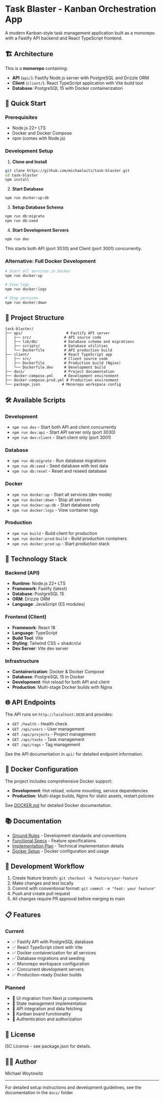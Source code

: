 # Task Blaster - Kanban Orchestration App

A modern Kanban-style task management application built as a monorepo with a Fastify API backend and React TypeScript frontend.

## 🏗️ Architecture

This is a **monorepo** containing:

- **API** (`api/`): Fastify Node.js server with PostgreSQL and Drizzle ORM
- **Client** (`client/`): React TypeScript application with Vite build tool
- **Database**: PostgreSQL 15 with Docker containerization

## 🚀 Quick Start

### Prerequisites
- Node.js 22+ LTS
- Docker and Docker Compose
- npm (comes with Node.js)

### Development Setup

1. **Clone and Install**
```bash
git clone https://github.com/michaelwitz/task-blaster.git
cd task-blaster
npm install
```

2. **Start Database**
```bash
npm run docker:up:db
```

3. **Setup Database Schema**
```bash
npm run db:migrate
npm run db:seed
```

4. **Start Development Servers**
```bash
npm run dev
```

This starts both API (port 3030) and Client (port 3001) concurrently.

### Alternative: Full Docker Development

```bash
# Start all services in Docker
npm run docker:up

# View logs
npm run docker:logs

# Stop services  
npm run docker:down
```

## 📁 Project Structure

```
task-blaster/
├── api/                    # Fastify API server
│   ├── src/               # API source code
│   ├── lib/db/            # Database schema and migrations
│   ├── scripts/           # Database utilities
│   └── Dockerfile         # API production build
├── client/                # React TypeScript app
│   ├── src/               # Client source code
│   ├── Dockerfile         # Production build (Nginx)
│   └── Dockerfile.dev     # Development build
├── docs/                  # Project documentation
├── docker-compose.yml     # Development environment
├── docker-compose.prod.yml # Production environment
└── package.json          # Monorepo workspace config
```

## 🛠️ Available Scripts

### Development
- `npm run dev` - Start both API and client concurrently
- `npm run dev:api` - Start API server only (port 3030)
- `npm run dev:client` - Start client only (port 3001)

### Database
- `npm run db:migrate` - Run database migrations
- `npm run db:seed` - Seed database with test data
- `npm run db:reset` - Reset and reseed database

### Docker
- `npm run docker:up` - Start all services (dev mode)
- `npm run docker:down` - Stop all services
- `npm run docker:up:db` - Start database only
- `npm run docker:logs` - View container logs

### Production
- `npm run build` - Build client for production
- `npm run docker:prod:build` - Build production containers
- `npm run docker:prod:up` - Start production stack

## 🔧 Technology Stack

### Backend (API)
- **Runtime**: Node.js 22+ LTS
- **Framework**: Fastify (latest)
- **Database**: PostgreSQL 15
- **ORM**: Drizzle ORM
- **Language**: JavaScript (ES modules)

### Frontend (Client)  
- **Framework**: React 18
- **Language**: TypeScript
- **Build Tool**: Vite
- **Styling**: Tailwind CSS + shadcn/ui
- **Dev Server**: Vite dev server

### Infrastructure
- **Containerization**: Docker & Docker Compose
- **Database**: PostgreSQL 15 in Docker
- **Development**: Hot reload for both API and client
- **Production**: Multi-stage Docker builds with Nginx

## 🌐 API Endpoints

The API runs on `http://localhost:3030` and provides:

- `GET /health` - Health check
- `GET /api/users` - User management
- `GET /api/projects` - Project management  
- `GET /api/tasks` - Task management
- `GET /api/tags` - Tag management

See the API documentation in `api/` for detailed endpoint information.

## 🐳 Docker Configuration

The project includes comprehensive Docker support:

- **Development**: Hot reload, volume mounting, service dependencies
- **Production**: Multi-stage builds, Nginx for static assets, restart policies

See [DOCKER.md](DOCKER.md) for detailed Docker documentation.

## 📚 Documentation

- [Ground Rules](docs/GroundRules.md) - Development standards and conventions
- [Functional Specs](docs/FunctionalSpecs.md) - Feature specifications
- [Implementation Plan](docs/ImplementationPlan.md) - Technical implementation details
- [Docker Setup](DOCKER.md) - Docker configuration and usage

## 🤝 Development Workflow

1. Create feature branch: `git checkout -b feature/your-feature`
2. Make changes and test locally
3. Commit with conventional format: `git commit -m "feat: your feature"`
4. Push and create pull request
5. All changes require PR approval before merging to main

## 📋 Features

### Current
- ✅ Fastify API with PostgreSQL database
- ✅ React TypeScript client with Vite
- ✅ Docker containerization for all services
- ✅ Database migrations and seeding
- ✅ Monorepo workspace configuration
- ✅ Concurrent development servers
- ✅ Production-ready Docker builds

### Planned
- 🔄 UI migration from Next.js components
- 🔄 State management implementation
- 🔄 API integration and data fetching
- 🔄 Kanban board functionality
- 🔄 Authentication and authorization

## 📝 License

ISC License - see package.json for details.

## 👨‍💻 Author

Michael Woytowitz

---

For detailed setup instructions and development guidelines, see the documentation in the `docs/` folder.
